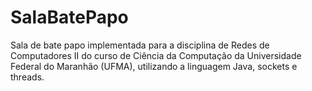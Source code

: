 # SalaBatePapo
Sala de bate papo implementada para a disciplina de Redes de Computadores II do curso de Ciência da Computação da Universidade Federal do Maranhão (UFMA), utilizando a linguagem Java, sockets e threads.
